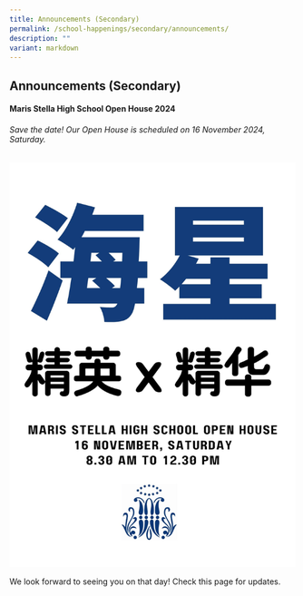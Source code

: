 ```yaml
---
title: Announcements (Secondary)
permalink: /school-happenings/secondary/announcements/
description: ""
variant: markdown
---
```

## Announcements (Secondary)


#### Maris Stella High School Open House 2024
######  Save the date! Our Open House is scheduled on 16 November 2024, Saturday.
![](/images/Open_House_Theme__V2_.jpg)

We look forward to seeing you on that day!
Check this page for updates.